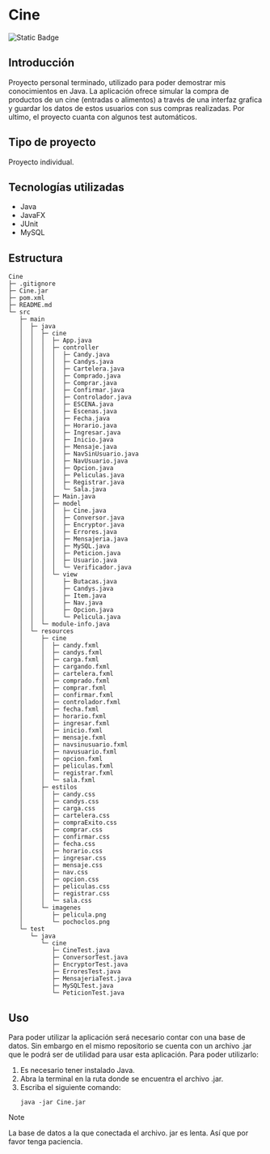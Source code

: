 # Cine
![Static Badge](https://img.shields.io/badge/Estado%20-%20Terminado%20-%20green)

## Introducción
  Proyecto personal terminado, utilizado para poder demostrar mis conocimientos en Java.
  La aplicación ofrece simular la compra de productos de un cine (entradas o alimentos) a través de una interfaz   grafica y guardar los datos de estos usuarios con sus compras realizadas.
  Por ultimo, el proyecto cuanta con algunos test automáticos.

## Tipo de proyecto
Proyecto individual.

## Tecnologías utilizadas
  - Java
  - JavaFX
  - JUnit
  - MySQL

## Estructura
```
Cine
├─ .gitignore
├─ Cine.jar
├─ pom.xml
├─ README.md
└─ src
   ├─ main
   │  ├─ java
   │  │  ├─ cine
   │  │  │  ├─ App.java
   │  │  │  ├─ controller
   │  │  │  │  ├─ Candy.java
   │  │  │  │  ├─ Candys.java
   │  │  │  │  ├─ Cartelera.java
   │  │  │  │  ├─ Comprado.java
   │  │  │  │  ├─ Comprar.java
   │  │  │  │  ├─ Confirmar.java
   │  │  │  │  ├─ Controlador.java
   │  │  │  │  ├─ ESCENA.java
   │  │  │  │  ├─ Escenas.java
   │  │  │  │  ├─ Fecha.java
   │  │  │  │  ├─ Horario.java
   │  │  │  │  ├─ Ingresar.java
   │  │  │  │  ├─ Inicio.java
   │  │  │  │  ├─ Mensaje.java
   │  │  │  │  ├─ NavSinUsuario.java
   │  │  │  │  ├─ NavUsuario.java
   │  │  │  │  ├─ Opcion.java
   │  │  │  │  ├─ Peliculas.java
   │  │  │  │  ├─ Registrar.java
   │  │  │  │  └─ Sala.java
   │  │  │  ├─ Main.java
   │  │  │  ├─ model
   │  │  │  │  ├─ Cine.java
   │  │  │  │  ├─ Conversor.java
   │  │  │  │  ├─ Encryptor.java
   │  │  │  │  ├─ Errores.java
   │  │  │  │  ├─ Mensajeria.java
   │  │  │  │  ├─ MySQL.java
   │  │  │  │  ├─ Peticion.java
   │  │  │  │  ├─ Usuario.java
   │  │  │  │  └─ Verificador.java
   │  │  │  └─ view
   │  │  │     ├─ Butacas.java
   │  │  │     ├─ Candys.java
   │  │  │     ├─ Item.java
   │  │  │     ├─ Nav.java
   │  │  │     ├─ Opcion.java
   │  │  │     └─ Pelicula.java
   │  │  └─ module-info.java
   │  └─ resources
   │     ├─ cine
   │     │  ├─ candy.fxml
   │     │  ├─ candys.fxml
   │     │  ├─ carga.fxml
   │     │  ├─ cargando.fxml
   │     │  ├─ cartelera.fxml
   │     │  ├─ comprado.fxml
   │     │  ├─ comprar.fxml
   │     │  ├─ confirmar.fxml
   │     │  ├─ controlador.fxml
   │     │  ├─ fecha.fxml
   │     │  ├─ horario.fxml
   │     │  ├─ ingresar.fxml
   │     │  ├─ inicio.fxml
   │     │  ├─ mensaje.fxml
   │     │  ├─ navsinusuario.fxml
   │     │  ├─ navusuario.fxml
   │     │  ├─ opcion.fxml
   │     │  ├─ peliculas.fxml
   │     │  ├─ registrar.fxml
   │     │  └─ sala.fxml
   │     ├─ estilos
   │     │  ├─ candy.css
   │     │  ├─ candys.css
   │     │  ├─ carga.css
   │     │  ├─ cartelera.css
   │     │  ├─ compraExito.css
   │     │  ├─ comprar.css
   │     │  ├─ confirmar.css
   │     │  ├─ fecha.css
   │     │  ├─ horario.css
   │     │  ├─ ingresar.css
   │     │  ├─ mensaje.css
   │     │  ├─ nav.css
   │     │  ├─ opcion.css
   │     │  ├─ peliculas.css
   │     │  ├─ registrar.css
   │     │  └─ sala.css
   │     └─ imagenes
   │        ├─ pelicula.png
   │        └─ pochoclos.png
   └─ test
      └─ java
         └─ cine
            ├─ CineTest.java
            ├─ ConversorTest.java
            ├─ EncryptorTest.java
            ├─ ErroresTest.java
            ├─ MensajeriaTest.java
            ├─ MySQLTest.java
            └─ PeticionTest.java

```

## Uso
Para poder utilizar la aplicación será necesario contar con una base de datos.
Sin embargo en el mismo repositorio se cuenta con un archivo .jar que le podrá ser de utilidad
para usar esta aplicación.
Para poder utilizarlo:
1. Es necesario tener instalado Java.
2. Abra la terminal en la ruta donde se encuentra el archivo .jar.
3. Escriba el siguiente comando:
    ```
	java -jar Cine.jar
    ```
> [!NOTE]
> La base de datos a la que conectada el archivo. jar es lenta.  Así que por favor tenga paciencia.
